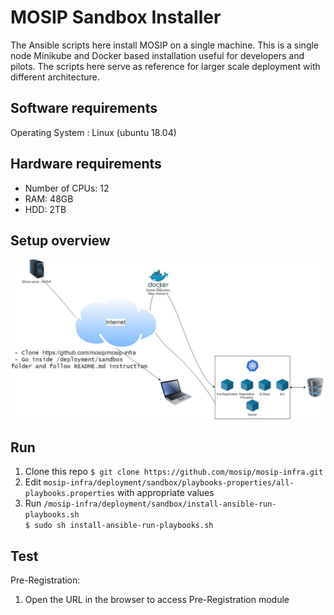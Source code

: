 # MOSIP Sandbox Installer
  
The Ansible scripts here install MOSIP on a single machine. This is a single node Minikube and Docker based installation useful for developers and pilots. The scripts here serve as reference for larger scale deployment with different architecture.

## Software requirements
Operating System : Linux (ubuntu 18.04)

## Hardware requirements
* Number of CPUs: 12
* RAM: 48GB
* HDD: 2TB

## Setup overview
![Component diagram](images/SandboxInstallation.jpg)

## Run
1. Clone this repo
`$ git clone https://github.com/mosip/mosip-infra.git`
1. Edit `mosip-infra/deployment/sandbox/playbooks-properties/all-playbooks.properties` with appropriate values
1. Run `/mosip-infra/deployment/sandbox/install-ansible-run-playbooks.sh`     
`$ sudo sh install-ansible-run-playbooks.sh`

## Test

Pre-Registration:
1. Open the URL <TODO> in the browser to access Pre-Registration module
